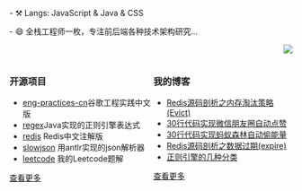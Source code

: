 <!--### Hi there 👋-->

<!--
**chenjun1127/chenjun1127** is a ✨ _special_ ✨ repository because its `README.md` (this file) appears on your GitHub profile.

Here are some ideas to get you started:

- 🔭 I’m currently working on ...
- 🌱 I’m currently learning ...
- 👯 I’m looking to collaborate on ...
- 🤔 I’m looking for help with ...
- 💬 Ask me about ...
- 📫 How to reach me: ...
- 😄 Pronouns: ...
- ⚡ Fun fact: ...
-->


  


<p align="left">- ⚒️ Langs: JavaScript & Java & CSS  </p>  
<p align="left">- 😄 全栈工程师一枚，专注前后端各种技术架构研究...</p>  
<p align="right">
  <img src="https://github-readme-stats.vercel.app/api?username=chenjun1127&show_icons=true&theme=graywhite"/>
</p>

<div style="display:flex">
	<div>
	
### 开源项目  
- [eng-practices-cn](https://github.com/xindoo/eng-practices-cn)谷歌工程实践中文版	
- [regex](https://github.com/xindoo/regex)Java实现的正则引擎表达式	
- [redis](https://github.com/xindoo/redis) Redis中文注解版  
- [slowjson](https://github.com/xindoo/slowjson) 用antlr实现的json解析器  
- [leetcode](https://github.com/xindoo/leetcode) 我的Leetcode题解   
   
[查看更多](https://github.com/chenjun1127/)	 
	</div>
	<div>
	
### 我的博客
- [Redis源码剖析之内存淘汰策略(Evict)](https://xindoo.blog.csdn.net/article/details/114239967)
- [30行代码实现微信朋友圈自动点赞](https://xindoo.blog.csdn.net/article/details/113791863)
- [30行代码实现蚂蚁森林自动偷能量](https://xindoo.blog.csdn.net/article/details/113734855)
- [Redis源码剖析之数据过期(expire)](https://xindoo.blog.csdn.net/article/details/113078136)
- [正则引擎的几种分类](https://xindoo.blog.csdn.net/article/details/112738488)

[查看更多](https://www.cnblogs.com/jone-chen/)
	</div>
</div>
 


	
 



 
